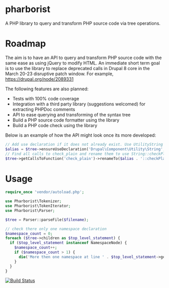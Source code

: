 pharborist
==========

A PHP library to query and transform PHP source code via tree operations.

# Roadmap
The aim is to have an API to query and transform PHP source code with the same ease as using jQuery to modify HTML. An immediate short term goal is to use the library to replace deprecated calls in Drupal 8 core in the March 20-23 disruptive patch window. For example, https://drupal.org/node/2089331

The following features are also planned:
* Tests with 100% code coverage
* Integration with a third party library (suggestions welcomed) for extracting PHPDoc comments
* API to ease querying and transforming of the syntax tree
* Build a PHP source code formatter using the library
* Build a PHP code check using the library

Below is an example of how the API might look once its more developed:

```php
// Add use declaration if it does not already exist. Use UtilityString alias if conflict
$alias = $tree->ensureUseDeclaration('Drupal\Component\Utility\String', 'UtilityString');
// Find all calls to check_plain and rename them to use String::checkPlain
$tree->getCallsToFunction('check_plain')->renameTo($alias . '::checkPlain');
```

# Usage
```php
require_once 'vendor/autoload.php';

use Pharborist\Tokenizer;
use Pharborist\TokenIterator;
use Pharborist\Parser;

$tree = Parser::parseFile($filename);

// check there only one namespace declaration
$namespace_count = 0;
foreach ($tree->children as $top_level_statement) {
  if ($top_level_statement instanceof NamespaceNode) {
    $namespace_count++;
    if ($namespace_count > 1) {
      die('More then one namespace at line ' . $top_level_statement->getSourcePosition());
    }
  }
}
```
[![Build Status](https://travis-ci.org/grom358/pharborist.png?branch=master)](https://travis-ci.org/grom358/pharborist)
